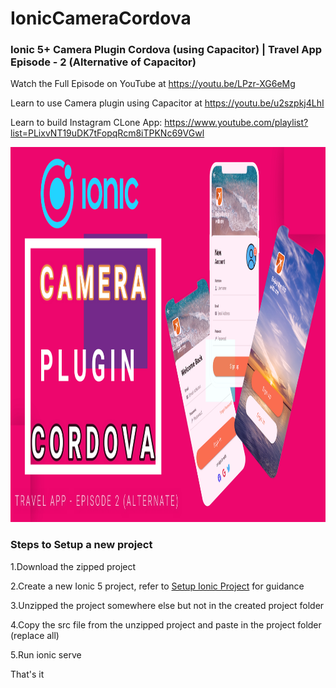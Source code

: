 # IonicCameraCordova
### Ionic 5+ Camera Plugin Cordova (using Capacitor) | Travel App Episode - 2 (Alternative of Capacitor)

Watch the Full Episode on YouTube at https://youtu.be/LPzr-XG6eMg

Learn to use Camera plugin using Capacitor at https://youtu.be/u2szpkj4LhI

Learn to build Instagram CLone App: https://www.youtube.com/playlist?list=PLixvNT19uDK7tFopqRcm8iTPKNc69VGwl

<img src="https://github.com/Nykz/IonicCameraCordova/blob/main/Snapshot_1.png" width="1000" height="600" />

### Steps to Setup a new project

1.Download the zipped project

2.Create a new Ionic 5 project, refer to <a href="https://www.youtube.com/watch?v=hmB2PYraBZk&t=6s&ab_channel=CodingTechnyks">Setup Ionic Project</a> for guidance

3.Unzipped the project somewhere else but not in the created project folder

4.Copy the src file from the unzipped project and paste in the project folder (replace all)

5.Run ionic serve

That's it

